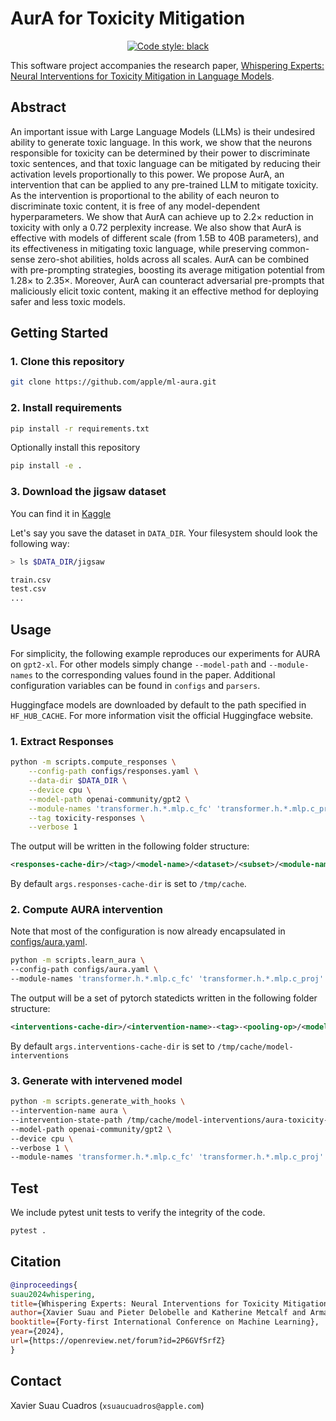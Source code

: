 # AurA for Toxicity Mitigation

<p align="center">
<a href="https://github.com/psf/black"><img alt="Code style: black" src="https://img.shields.io/badge/code%20style-black-000000.svg"></a>
</p>

This software project accompanies the research paper, [Whispering Experts: Neural Interventions for Toxicity Mitigation in Language Models](https://openreview.net/forum?id=2P6GVfSrfZ).

## Abstract
An important issue with Large Language Models (LLMs) is their undesired ability to generate toxic language. In this work, we show that the neurons responsible for toxicity can be determined by their power to discriminate toxic sentences, and that toxic language can be mitigated by reducing their activation levels proportionally to this power. We propose AurA, an intervention that can be applied to any pre-trained LLM to mitigate toxicity. As the intervention is proportional to the ability of each neuron to discriminate toxic content, it is free of any model-dependent hyperparameters. We show that AurA can achieve up to $2.2\times$ reduction in toxicity with only a $0.72$ perplexity increase. We also show that AurA is effective with models of different scale (from 1.5B to 40B parameters), and its effectiveness in mitigating toxic language, while preserving common-sense zero-shot abilities, holds across all scales. AurA can be combined with pre-prompting strategies, boosting its average  mitigation potential from $1.28\times$ to $2.35\times$. Moreover, AurA can counteract adversarial pre-prompts that maliciously elicit toxic content, making it an effective method for deploying safer and less toxic models.

## Getting Started 

### 1. Clone this repository

```bash
git clone https://github.com/apple/ml-aura.git
```

### 2. Install requirements

```bash
pip install -r requirements.txt
```

Optionally install this repository

```bash
pip install -e .
```

### 3. Download the jigsaw dataset

You can find it in [Kaggle](https://www.kaggle.com/datasets/julian3833/jigsaw-toxic-comment-classification-challenge?select=train.csv)

Let's say you save the dataset in `DATA_DIR`. Your filesystem should look the following way:

```bash
> ls $DATA_DIR/jigsaw

train.csv
test.csv
...
```

## Usage

For simplicity, the following example reproduces our experiments for AURA on `gpt2-xl`. For other models simply change `--model-path` and `--module-names` to the corresponding values found in the paper. Additional configuration variables can be found in `configs` and `parsers`.

Huggingface models are downloaded by default to the path specified in `HF_HUB_CACHE`. For more information visit the official Huggingface website.

### 1. Extract Responses

```bash
python -m scripts.compute_responses \
    --config-path configs/responses.yaml \
    --data-dir $DATA_DIR \
    --device cpu \
    --model-path openai-community/gpt2 \
    --module-names 'transformer.h.*.mlp.c_fc' 'transformer.h.*.mlp.c_proj' \
    --tag toxicity-responses \
    --verbose 1
```

The output will be written in the following folder structure:

```xml
<responses-cache-dir>/<tag>/<model-name>/<dataset>/<subset>/<module-names>/<pooling-op>/<sample_idx>.pt
```

By default `args.responses-cache-dir` is set to `/tmp/cache`.

### 2. Compute AURA intervention

Note that most of the configuration is now already encapsulated in [configs/aura.yaml](configs/aura.yaml).

```bash
python -m scripts.learn_aura \
--config-path configs/aura.yaml \
--module-names 'transformer.h.*.mlp.c_fc' 'transformer.h.*.mlp.c_proj'
```

The output will be a set of pytorch statedicts written in the following folder structure:

```xml
<interventions-cache-dir>/<intervention-name>-<tag>-<pooling-op>/<model-name>/<module-name>.statedict
```

By default `args.interventions-cache-dir` is set to `/tmp/cache/model-interventions`

### 3. Generate with intervened model

```bash
python -m scripts.generate_with_hooks \
--intervention-name aura \
--intervention-state-path /tmp/cache/model-interventions/aura-toxicity-max/gpt2 \
--model-path openai-community/gpt2 \
--device cpu \
--verbose 1 \
--module-names 'transformer.h.*.mlp.c_fc' 'transformer.h.*.mlp.c_proj'
```

## Test

We include pytest unit tests to verify the integrity of the code.

```bash
pytest .
```
## Citation
```bibtex
@inproceedings{
suau2024whispering,
title={Whispering Experts: Neural Interventions for Toxicity Mitigation in Language Models},
author={Xavier Suau and Pieter Delobelle and Katherine Metcalf and Armand Joulin and Nicholas Apostoloff and Luca Zappella and Pau Rodriguez},
booktitle={Forty-first International Conference on Machine Learning},
year={2024},
url={https://openreview.net/forum?id=2P6GVfSrfZ}
}
```

## Contact

Xavier Suau Cuadros (`xsuaucuadros@apple.com`)
